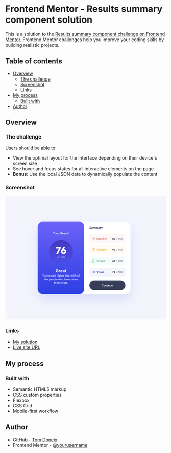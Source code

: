 # Frontend Mentor - Results summary component solution

This is a solution to the [Results summary component challenge on Frontend Mentor](https://www.frontendmentor.io/challenges/results-summary-component-CE_K6s0maV). Frontend Mentor challenges help you improve your coding skills by building realistic projects.

## Table of contents

- [Overview](#overview)
  - [The challenge](#the-challenge)
  - [Screenshot](#screenshot)
  - [Links](#links)
- [My process](#my-process)
  - [Built with](#built-with)
- [Author](#author)

## Overview

### The challenge

Users should be able to:

- View the optimal layout for the interface depending on their device's screen size
- See hover and focus states for all interactive elements on the page
- **Bonus**: Use the local JSON data to dynamically populate the content

### Screenshot

![alt screenshot](screenshot.png)

### Links

- [My solution](https://github.com/TomDoneix/results-summary)
- [Live site URL](https://results-summary-sigma-lilac.vercel.app/)

## My process

### Built with

- Semantic HTML5 markup
- CSS custom properties
- Flexbox
- CSS Grid
- Mobile-first workflow

## Author

- GitHub - [Tom Doneix](https://github.com/TomDoneix)
- Frontend Mentor - [@yourusername](https://www.frontendmentor.io/profile/yourusername)

